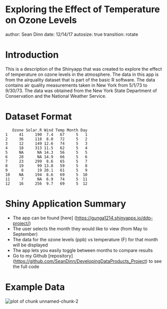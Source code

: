 Exploring the Effect of Temperature on Ozone Levels
========================================================
author: Sean Dinn 
date: 12/14/17
autosize: true
transition: rotate

Introduction
========================================================

This is a description of the Shinyapp that was created to explore the effect of temperature on ozone levels in the atmosphere. The data in this app is from the airquality dataset that is part of the basic R software. The data contains air quality measurements taken in New York from 5/1/73 to 9/30/73. The data was obtained from the New York State Department of Conservation and the National Weather Service.

Dataset Format
========================================================


```
   Ozone Solar.R Wind Temp Month Day
1     41     190  7.4   67     5   1
2     36     118  8.0   72     5   2
3     12     149 12.6   74     5   3
4     18     313 11.5   62     5   4
5     NA      NA 14.3   56     5   5
6     28      NA 14.9   66     5   6
7     23     299  8.6   65     5   7
8     19      99 13.8   59     5   8
9      8      19 20.1   61     5   9
10    NA     194  8.6   69     5  10
11     7      NA  6.9   74     5  11
12    16     256  9.7   69     5  12
```

Shiny Application Summary
========================================================

- The app can be found [here] (https://gunga1214.shinyapps.io/ddp-project/)
- The user selects the month they would like to view (from May to September)
- The data for the ozone levels (ppb) vs temperature (F) for that month will be displayed
- The app lets you easily toggle between months to compare results
- Go to my Github [repository]  (https://github.com/SeanDinn/DevelopingDataProducts_Project) to see the full code

Example Data
========================================================
![plot of chunk unnamed-chunk-2](DDP_Presentation-figure/unnamed-chunk-2-1.png)
